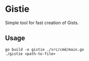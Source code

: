 # Gistie
Simple tool for fast creation of Gists.

## Usage
```console
go build -o gistie ./src/cmd/main.go
./gistie <path-to-file>
```

